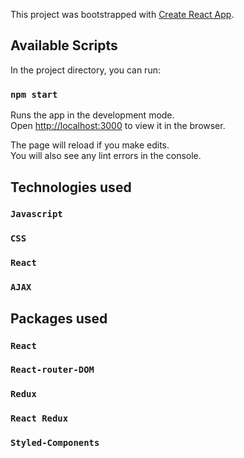This project was bootstrapped with [Create React App](https://github.com/facebook/create-react-app).

## Available Scripts

In the project directory, you can run:

### `npm start`

Runs the app in the development mode.<br />
Open [http://localhost:3000](http://localhost:3000) to view it in the browser.

The page will reload if you make edits.<br />
You will also see any lint errors in the console.

## Technologies used
### `Javascript`
### `CSS`
### `React`
### `AJAX`


## Packages used

### `React`

### `React-router-DOM`

### `Redux`

### `React Redux`

### `Styled-Components`
